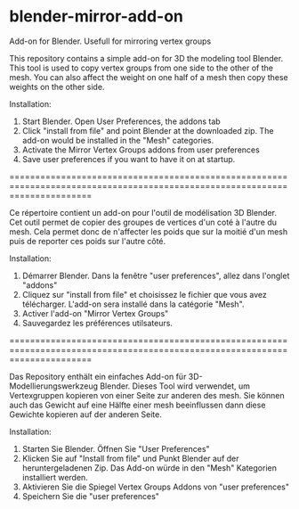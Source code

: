 # blender-mirror-add-on

Add-on for Blender. Usefull for mirroring vertex groups

This repository contains a simple add-on for 3D the modeling tool Blender. This tool is used to copy vertex groups
from one side to the other of the mesh. You can also affect the weight on one half of a mesh then copy these weights
on the other side.

Installation:

1. Start Blender. Open User Preferences, the addons tab 
2. Click "install from file" and point Blender at the downloaded zip. The add-on would be installed in the "Mesh" categories.
3. Activate the Mirror Vertex Groups addons from user preferences
3. Save user preferences if you want to have it on at startup.

============================================================================================================================

Ce répertoire contient un add-on pour l'outil de modélisation 3D Blender. Cet outil permet de copier des groupes de vertices 
d'un coté à l'autre du mesh. Cela permet donc de n'affecter les poids que sur la moitié d'un mesh puis de reporter ces poids
sur l'autre côté.

Installation:

1. Démarrer Blender. Dans la fenêtre "user preferences", allez dans l'onglet "addons"
2. Cliquez sur "install from file" et choisissez le fichier que vous avez télécharger. L'add-on sera installé dans la catégorie "Mesh".
3. Activer l'add-on "Mirror Vertex Groups"
4. Sauvegardez les préférences utilsateurs.

============================================================================================================================


Das Repository enthält ein einfaches Add-on für 3D-Modellierungswerkzeug Blender. Dieses Tool wird verwendet, um Vertexgruppen kopieren
von einer Seite zur anderen des mesh. Sie können auch das Gewicht auf eine Hälfte einer mesh beeinflussen dann diese Gewichte kopieren
auf der anderen Seite.

Installation:

1. Starten Sie Blender. Öffnen Sie "User Preferences"
2. Klicken Sie auf "Install from file" und Punkt Blender auf der heruntergeladenen Zip. Das Add-on würde in den "Mesh" Kategorien installiert werden.
3. Aktivieren Sie die Spiegel Vertex Groups Addons von "user preferences"
3. Speichern Sie die "user preferences"
